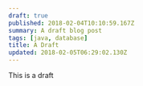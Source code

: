 ```yaml
---
draft: true
published: 2018-02-04T10:10:59.167Z
summary: A draft blog post
tags: [java, database]
title: A Draft
updated: 2018-02-05T06:29:02.130Z
---
```

This is a draft

